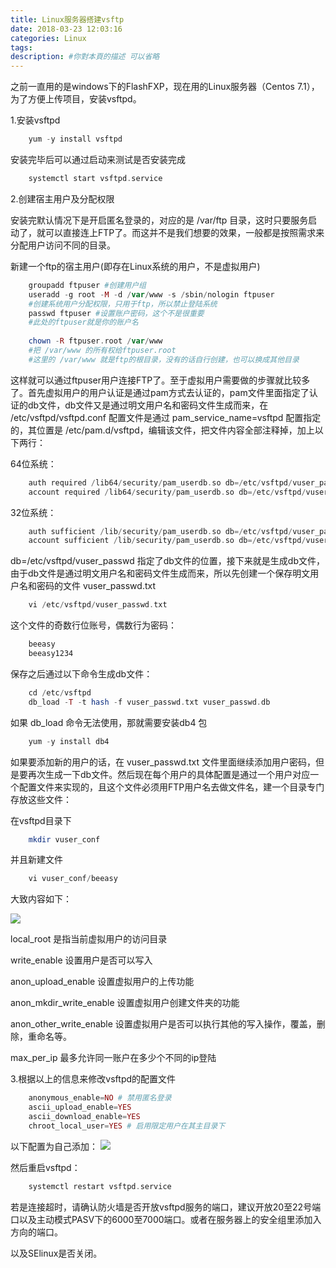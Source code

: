 ```yaml
---
title: Linux服务器搭建vsftp
date: 2018-03-23 12:03:16
categories: Linux
tags:
description: #你對本頁的描述 可以省略
---
```

之前一直用的是windows下的FlashFXP，现在用的Linux服务器（Centos 7.1），为了方便上传项目，安装vsftpd。

1.安装vsftpd
```php
    yum -y install vsftpd
```
安装完毕后可以通过启动来测试是否安装完成
```php
    systemctl start vsftpd.service
```
2.创建宿主用户及分配权限

安装完默认情况下是开启匿名登录的，对应的是 /var/ftp 目录，这时只要服务启动了，就可以直接连上FTP了。而这并不是我们想要的效果，一般都是按照需求来分配用户访问不同的目录。

新建一个ftp的宿主用户(即存在Linux系统的用户，不是虚拟用户)
```php
    groupadd ftpuser #创建用户组
    useradd -g root -M -d /var/www -s /sbin/nologin ftpuser
    #创建系统用户分配权限，只用于ftp，所以禁止登陆系统
    passwd ftpuser #设置账户密码，这个不是很重要
    #此处的ftpuser就是你的账户名
    
    chown -R ftpuser.root /var/www
    #把 /var/www 的所有权给ftpuser.root
    #这里的 /var/www 就是ftp的根目录，没有的话自行创建，也可以换成其他目录
```
这样就可以通过ftpuser用户连接FTP了。至于虚拟用户需要做的步骤就比较多了。首先虚拟用户的用户认证是通过pam方式去认证的，pam文件里面指定了认证的db文件，db文件又是通过明文用户名和密码文件生成而来，在 /etc/vsftpd/vsftpd.conf 配置文件是通过 pam_service_name=vsftpd 配置指定的，其位置是 /etc/pam.d/vsftpd，编辑该文件，把文件内容全部注释掉，加上以下两行：

64位系统：
```php
    auth required /lib64/security/pam_userdb.so db=/etc/vsftpd/vuser_passwd
    account required /lib64/security/pam_userdb.so db=/etc/vsftpd/vuser_passwd
```
32位系统：
```php
    auth sufficient /lib/security/pam_userdb.so db=/etc/vsftpd/vuser_passwd
    account sufficient /lib/security/pam_userdb.so db=/etc/vsftpd/vuser_passwd
```
db=/etc/vsftpd/vuser_passwd 指定了db文件的位置，接下来就是生成db文件，由于db文件是通过明文用户名和密码文件生成而来，所以先创建一个保存明文用户名和密码的文件     vuser_passwd.txt
```php
    vi /etc/vsftpd/vuser_passwd.txt
```
这个文件的奇数行位账号，偶数行为密码：
```php
    beeasy
    beeasy1234
```
保存之后通过以下命令生成db文件：
```php
    cd /etc/vsftpd
    db_load -T -t hash -f vuser_passwd.txt vuser_passwd.db
```
如果 db_load 命令无法使用，那就需要安装db4 包
```php
    yum -y install db4
```
如果要添加新的用户的话，在 vuser_passwd.txt 文件里面继续添加用户密码，但是要再次生成一下db文件。然后现在每个用户的具体配置是通过一个用户对应一个配置文件来实现的，且这个文件必须用FTP用户名去做文件名，建一个目录专门存放这些文件：

在vsftpd目录下
```php
    mkdir vuser_conf
```
并且新建文件
```php
    vi vuser_conf/beeasy
```
大致内容如下：

![](https://i.imgur.com/mzvPvJe.png)


local_root 是指当前虚拟用户的访问目录

write_enable 设置用户是否可以写入

anon_upload_enable 设置虚拟用户的上传功能

anon_mkdir_write_enable 设置虚拟用户创建文件夹的功能

anon_other_write_enable 设置虚拟用户是否可以执行其他的写入操作，覆盖，删除，重命名等。

max_per_ip 最多允许同一账户在多少个不同的ip登陆

3.根据以上的信息来修改vsftpd的配置文件
```php
    anonymous_enable=NO # 禁用匿名登录
    ascii_upload_enable=YES
    ascii_download_enable=YES
    chroot_local_user=YES # 启用限定用户在其主目录下
```
以下配置为自己添加：
![](https://i.imgur.com/3lWKWbB.png)


然后重启vsftpd：
```php
    systemctl restart vsftpd.service
```
若是连接超时，请确认防火墙是否开放vsftpd服务的端口，建议开放20至22号端口以及主动模式PASV下的6000至7000端口。或者在服务器上的安全组里添加入方向的端口。

以及SElinux是否关闭。